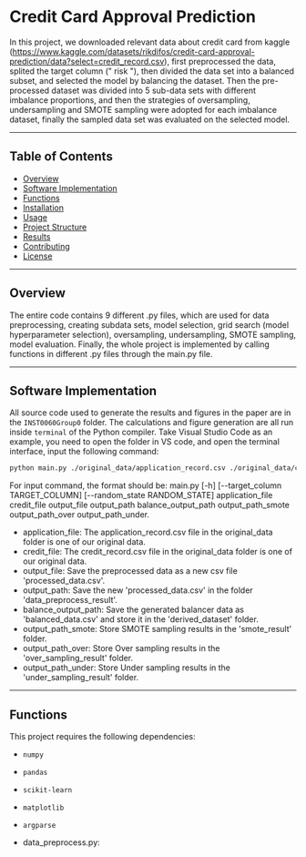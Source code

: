 # **Credit Card Approval Prediction**

In this project, we downloaded relevant data about credit card from kaggle (https://www.kaggle.com/datasets/rikdifos/credit-card-approval-prediction/data?select=credit_record.csv), first preprocessed the data, splited the target column (" risk "), then divided the data set into a balanced subset, and selected the model by balancing the dataset. Then the pre-processed dataset was divided into 5 sub-data sets with different imbalance proportions, and then the strategies of oversampling, undersampling and SMOTE sampling were adopted for each imbalance dataset, finally the sampled data set was evaluated on the selected model.

---

## **Table of Contents**

- [Overview](#overview)
- [Software Implementation](#software-implementation)
- [Functions](#functions)
- [Installation](#installation)
- [Usage](#usage)
- [Project Structure](#project-structure)
- [Results](#results)
- [Contributing](#contributing)
- [License](#license)

---

## **Overview**

The entire code contains 9 different .py files, which are used for data preprocessing, creating subdata sets, model selection, grid search (model hyperparameter selection), oversampling, undersampling, SMOTE sampling, model evaluation. Finally, the whole project is implemented by calling functions in different .py files through the main.py file.

---

## **Software Implementation**
All source code used to generate the results and figures in the paper are in the `INST0060Group0` folder. The calculations and figure generation are all run inside `terminal` of the Python compiler. Take Visual Studio Code as an example, you need to open the folder in VS code, and open the terminal interface, input the following command:
```bash
python main.py ./original_data/application_record.csv ./original_data/credit_record.csv processed_data.csv ./data_preprocess_result ./derived_dataset/balanced_data.csv ./smote_result ./over_sampling_result ./under_sampling_result
```
For input command, the format should be: main.py [-h] [--target_column TARGET_COLUMN] [--random_state RANDOM_STATE] application_file credit_file output_file output_path balance_output_path output_path_smote output_path_over output_path_under.
- application_file: The application_record.csv file in the original_data folder is one of our original data.
- credit_file: The credit_record.csv file in the original_data folder is one of our original data.
- output_file: Save the preprocessed data as a new csv file 'processed_data.csv'.
- output_path: Save the new 'processed_data.csv' in the folder 'data_preprocess_result'.
- balance_output_path: Save the generated balancer data as 'balanced_data.csv' and store it in the 'derived_dataset' folder.
- output_path_smote: Store SMOTE sampling results in the 'smote_result' folder.
- output_path_over: Store Over sampling results in the 'over_sampling_result' folder.
- output_path_under: Store Under sampling results in the 'under_sampling_result' folder.

---

## **Functions**

This project requires the following dependencies:
- `numpy`
- `pandas`
- `scikit-learn`
- `matplotlib`
- `argparse`

- data_preprocess.py: 

